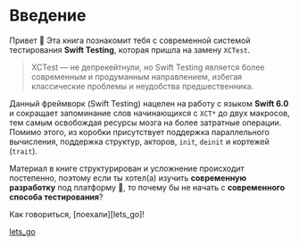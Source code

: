 # Введение

Привет 👋
Эта книга познакомит тебя с современной системой тестирования **Swift Testing**,  которая пришла на замену `XCTest`.

> XCTest — не депрекейтнули, но Swift Testing является более современным и продуманным направлением, избегая классические проблемы и неудобства предшественника.

Данный фреймворк (Swift Testing) нацелен на работу с языком **Swift 6.0** и сокращает запоминание слов начинающихся с `XCT*` до двух макросов, тем самым освобождая ресурсы мозга на более затратные операции. Помимо этого, из коробки присутствует поддержка параллельного вычисления, поддержка структур, акторов, `init`, `deinit` и кортежей (`trait`).

Материал в книге структурирован и усложнение происходит постепенно, поэтому если ты хотел(а) изучить __современную разработку__ под платформу , то почему бы не начать с __современного способа тестирования__?

Как говориться, [поехали][lets_go]!


[lets_go](basic_macro.md)